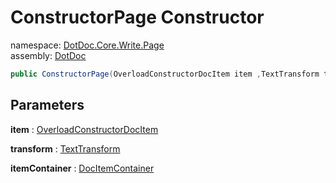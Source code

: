 ﻿# ConstructorPage Constructor

namespace: [DotDoc\.Core\.Write\.Page](../../DotDoc.Core.Write.Page.md)<br />
assembly: [DotDoc](../../../DotDoc.md)



```csharp
public ConstructorPage(OverloadConstructorDocItem item ,TextTransform transform ,DocItemContainer itemContainer);
```

## Parameters

__item__ : [OverloadConstructorDocItem](../../../DotDoc/DotDoc.Core.Models/OverloadConstructorDocItem.md)



__transform__ : [TextTransform](../../../DotDoc/DotDoc.Core.Write/TextTransform.md)



__itemContainer__ : [DocItemContainer](../../../DotDoc/DotDoc.Core.Write/DocItemContainer.md)



